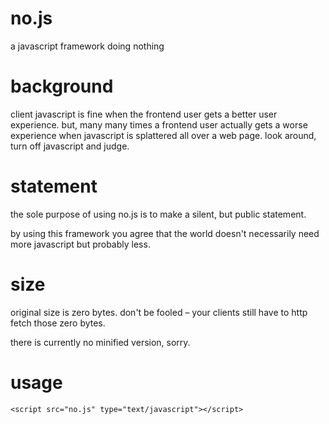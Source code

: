 no.js 
=====

a javascript framework doing nothing



background 
==========

client javascript is fine when the frontend user gets a better user experience.
but, many many times a frontend user actually gets a worse experience when javascript 
is splattered all over a web page. look around, turn off javascript and judge.



statement
=========

the sole purpose of using no.js is to make a silent, but public statement.

by using this framework you agree that the world doesn't necessarily need more javascript
but probably less.



size
====

original size is zero bytes. don't be fooled – your clients still have to http fetch those
zero bytes.

there is currently no minified version, sorry.


usage
=====

    <script src="no.js" type="text/javascript"></script>